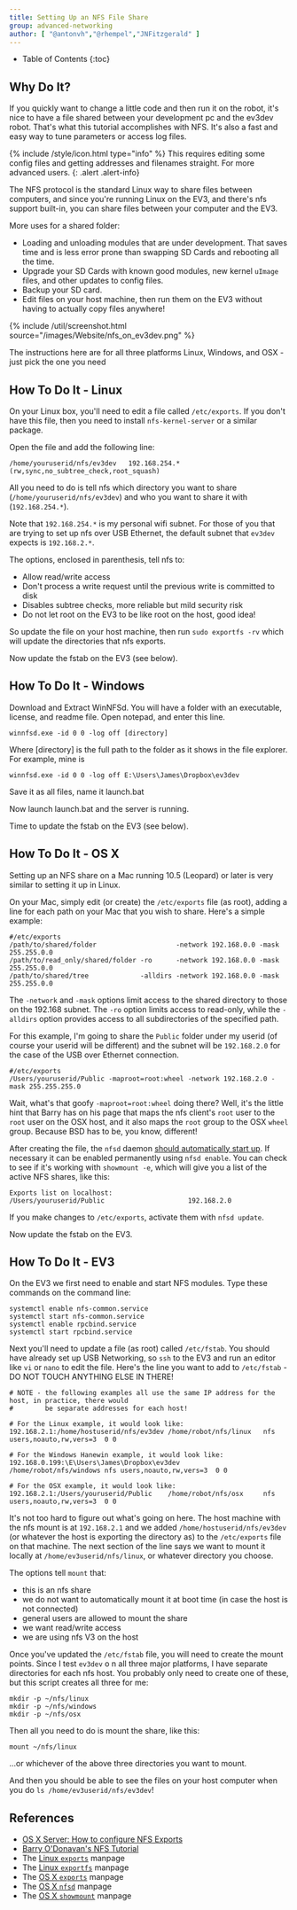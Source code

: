```yaml
---
title: Setting Up an NFS File Share
group: advanced-networking
author: [ "@antonvh","@rhempel","JNFitzgerald" ]
---
```


* Table of Contents
{:toc}

## Why Do It?

If you quickly want to change a little code and then run it on the robot, it's nice to have a file shared between your development pc and the ev3dev robot. That's what this tutorial accomplishes with NFS. It's also a fast and easy way to tune parameters or access log files.

{% include /style/icon.html type="info" %}
This requires editing some config files and getting addresses and filenames straight. For more advanced users.
{: .alert .alert-info}

The NFS protocol is the standard Linux way to share files between computers, and since you're running Linux on the EV3, and there's nfs support built-in, you can share files between your computer and the EV3.

More uses for a shared folder:

 * Loading and unloading modules that are under development. That saves time and is less error prone than swapping SD Cards and rebooting all the time.
 * Upgrade your SD Cards with known good modules, new kernel `uImage` files, and other updates to config files. 
 * Backup your SD card. 
 * Edit files on your host machine, then run them on the EV3 without having to actually copy files anywhere!

{% include /util/screenshot.html source="/images/Website/nfs_on_ev3dev.png" %}

The instructions here are for all three platforms Linux, Windows, and OSX - just pick the one you need 

## How To Do It - Linux

On your Linux box, you'll need to edit a file called `/etc/exports`. If you don't have this file, then you need to install `nfs-kernel-server` or a similar package. 

Open the file and add the following line:

    /home/youruserid/nfs/ev3dev   192.168.254.*(rw,sync,no_subtree_check,root_squash)

All you need to do is tell nfs which directory you want to share (`/home/youruserid/nfs/ev3dev`) and who you want to share it with (`192.168.254.*`). 

Note that `192.168.254.*` is my personal wifi subnet. For those of you that are trying to set up nfs over USB Ethernet, the default subnet that `ev3dev` expects is `192.168.2.*`.

The options, enclosed in parenthesis, tell nfs to:

 - Allow read/write access
 - Don't process a write request until the previous write is committed to disk
 - Disables subtree checks, more reliable but mild security risk
 - Do not let root on the EV3 to be like root on the host, good idea!

So update the file on your host machine, then run `sudo exportfs -rv` which will update the directories that nfs exports.

Now update the fstab on the EV3 (see below). 

## How To Do It - Windows

Download and Extract WinNFSd. You will have a folder with an executable, license, and readme file.
Open notepad, and enter this line.

    winnfsd.exe -id 0 0 -log off [directory]

Where [directory] is the full path to the folder as it shows in the file explorer. For example, mine is

    winnfsd.exe -id 0 0 -log off E:\Users\James\Dropbox\ev3dev

Save it as all files, name it launch.bat

Now launch launch.bat and the server is running. 

Time to update the fstab on the EV3 (see below). 

## How To Do It - OS X

Setting up an NFS share on a Mac running 10.5 (Leopard) or later is very similar to setting it up in Linux.

On your Mac, simply edit (or create) the `/etc/exports` file (as root), adding a line for each path on your Mac that you wish to share. Here's a simple example:


    #/etc/exports
    /path/to/shared/folder                    -network 192.168.0.0 -mask 255.255.0.0
    /path/to/read_only/shared/folder -ro      -network 192.168.0.0 -mask 255.255.0.0
    /path/to/shared/tree             -alldirs -network 192.168.0.0 -mask 255.255.0.0


The `-network` and `-mask` options limit access to the shared directory to those on the 192.168 subnet. The `-ro` option limits access to read-only, while the `-alldirs` option provides access to all subdirectories of the specified path. 

For this example, I'm going to share the `Public` folder under my userid (of course your userid will be different) and the subnet will be `192.168.2.0` for the case of the USB over Ethernet connection.

    #/etc/exports
    /Users/youruserid/Public -maproot=root:wheel -network 192.168.2.0 -mask 255.255.255.0

Wait, what's that goofy `-maproot=root:wheel` doing there? Well, it's the little hint that Barry has on his page that maps the nfs client's `root` user to the `root` user on the OSX host, and it also maps the `root` group to the OSX `wheel` group. Because BSD has to be, you know, different!

After creating the file, the `nfsd` daemon [should automatically start up][OSXServerNFSExport]. If necessary it can be enabled permanently using `nfsd enable`. You can check to see if it's working with `showmount -e`, which will give you a list of the active NFS shares, like this:

    Exports list on localhost:
    /Users/youruserid/Public                     192.168.2.0

If you make changes to `/etc/exports`, activate them with `nfsd update`.

Now update the fstab on the EV3.  

## How To Do It - EV3

On the EV3 we first need to enable and start NFS modules. Type these commands on the command line:

    systemctl enable nfs-common.service
    systemctl start nfs-common.service
    systemctl enable rpcbind.service
    systemctl start rpcbind.service

Next you'll need to update a file (as root) called `/etc/fstab`. You should have already set up USB Networking, so `ssh` to the EV3 and run an editor like `vi` or `nano` to edit the file. Here's the line you want to add to `/etc/fstab` - DO NOT TOUCH ANYTHING ELSE IN THERE!


    # NOTE - the following examples all use the same IP address for the host, in practice, there would
    #        be separate addresses for each host!

    # For the Linux example, it would look like:
    192.168.2.1:/home/hostuserid/nfs/ev3dev /home/robot/nfs/linux   nfs users,noauto,rw,vers=3  0 0

    # For the Windows Hanewin example, it would look like:
    192.168.0.199:\E\Users\James\Dropbox\ev3dev                       /home/robot/nfs/windows nfs users,noauto,rw,vers=3  0 0

    # For the OSX example, it would look like:
    192.168.2.1:/Users/youruserid/Public    /home/robot/nfs/osx     nfs users,noauto,rw,vers=3  0 0


It's not too hard to figure out what's going on here. The host machine with the nfs mount is at `192.168.2.1` and we added `/home/hostuserid/nfs/ev3dev` (or whatever the host is exporting the directory as) to the `/etc/exports` file on that machine. The next section of the line says we want to mount it locally at `/home/ev3userid/nfs/linux`, or whatever directory you choose.

The options tell `mount` that:

- this is an nfs share
- we do not want to automatically mount it at boot time (in case the host is not connected)
- general users are allowed to mount the share
- we want read/write access
- we are using nfs V3 on the host

Once you've updated the `/etc/fstab` file, you will need to create the mount points. Since I test `ev3dev` o n all three major platforms, I have separate directories for each nfs host. You probably only need to create one of these, but this script creates all three for me:

    mkdir -p ~/nfs/linux
    mkdir -p ~/nfs/windows
    mkdir -p ~/nfs/osx

Then all you need to do is mount the share, like this: 

    mount ~/nfs/linux
    
...or whichever of the above three directories you want to mount.

And then you should be able to see the files on your host computer when you do `ls /home/ev3userid/nfs/ev3dev`!

## References

- [OS X Server: How to configure NFS Exports][OSXServerNFSExport]
- [Barry O'Donavan's NFS Tutorial][BarryODonavanNFS]
- The [Linux `exports`][linuxexports5] manpage
- The [Linux `exportfs`][linuxexportfs8] manpage
- The [OS X `exports`][OSXexports5] manpage
- The [OS X `nfsd`][OSXnfsd] manpage
- The [OS X `showmount`][OSXshowmount] manpage

[OSXServerNFSExport]: http://support.apple.com/kb/HT4695
[BarryODonavanNFS]: https://www.barryodonovan.com/2012/12/12/apple-os-x-as-an-nfs-server-with-linux-clients
[linuxexports5]:  http://linux.die.net/man/5/exports
[linuxexportfs8]: http://linux.die.net/man/8/exportfs
[OSXexports5]: http://www.manpages.info/macosx/exports.5.html
[OSXnfsd]: http://www.manpages.info/macosx/nfsd.8.html 
[OSXshowmount]: http://www.manpages.info/macosx/showmount.8.html
